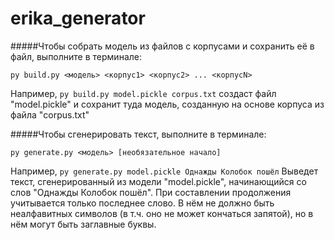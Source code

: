 # erika_generator
#####Чтобы собрать модель из файлов с корпусами и сохранить её в файл, выполните в терминале:

`py build.py <модель> <корпус1> <корпус2> ... <корпусN>`

Например, `py build.py model.pickle corpus.txt`
создаст файл "model.pickle" и сохранит туда модель, созданную на основе корпуса из файла "corpus.txt"

#####Чтобы сгенерировать текст, выполните в терминале:

`py generate.py <модель> [необязательное начало]`

Например, `py generate.py model.pickle Однажды Колобок пошёл`
Выведет текст, сгенерированный из модели "model.pickle", начинающийся со слов "Однажды Колобок пошёл".
При составлении продолжения учитывается только последнее слово.
В нём не должно быть неалфавитных символов (в т.ч. оно не может кончаться запятой), но в нём могут быть заглавные буквы.